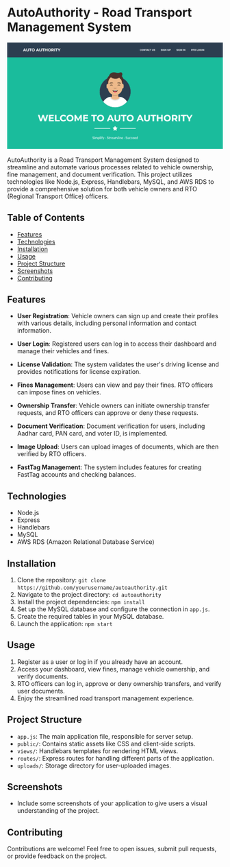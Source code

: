 # AutoAuthority - Road Transport Management System

![Dashboard Screenshot](/AA/dashboard.png)

AutoAuthority is a Road Transport Management System designed to streamline and automate various processes related to vehicle ownership, fine management, and document verification. This project utilizes technologies like Node.js, Express, Handlebars, MySQL, and AWS RDS to provide a comprehensive solution for both vehicle owners and RTO (Regional Transport Office) officers.

## Table of Contents

- [Features](#features)
- [Technologies](#technologies)
- [Installation](#installation)
- [Usage](#usage)
- [Project Structure](#project-structure)
- [Screenshots](#screenshots)
- [Contributing](#contributing)

## Features

- **User Registration**: Vehicle owners can sign up and create their profiles with various details, including personal information and contact information.

- **User Login**: Registered users can log in to access their dashboard and manage their vehicles and fines.

- **License Validation**: The system validates the user's driving license and provides notifications for license expiration.

- **Fines Management**: Users can view and pay their fines. RTO officers can impose fines on vehicles.

- **Ownership Transfer**: Vehicle owners can initiate ownership transfer requests, and RTO officers can approve or deny these requests.

- **Document Verification**: Document verification for users, including Aadhar card, PAN card, and voter ID, is implemented.

- **Image Upload**: Users can upload images of documents, which are then verified by RTO officers.

- **FastTag Management**: The system includes features for creating FastTag accounts and checking balances.

## Technologies

- Node.js
- Express
- Handlebars
- MySQL
- AWS RDS (Amazon Relational Database Service)

## Installation

1. Clone the repository: `git clone https://github.com/yourusername/autoauthority.git`
2. Navigate to the project directory: `cd autoauthority`
3. Install the project dependencies: `npm install`
4. Set up the MySQL database and configure the connection in `app.js`.
5. Create the required tables in your MySQL database.
6. Launch the application: `npm start`

## Usage

1. Register as a user or log in if you already have an account.
2. Access your dashboard, view fines, manage vehicle ownership, and verify documents.
3. RTO officers can log in, approve or deny ownership transfers, and verify user documents.
4. Enjoy the streamlined road transport management experience.

## Project Structure

- `app.js`: The main application file, responsible for server setup.
- `public/`: Contains static assets like CSS and client-side scripts.
- `views/`: Handlebars templates for rendering HTML views.
- `routes/`: Express routes for handling different parts of the application.
- `uploads/`: Storage directory for user-uploaded images.

## Screenshots

- Include some screenshots of your application to give users a visual understanding of the project.

## Contributing

Contributions are welcome! Feel free to open issues, submit pull requests, or provide feedback on the project.

